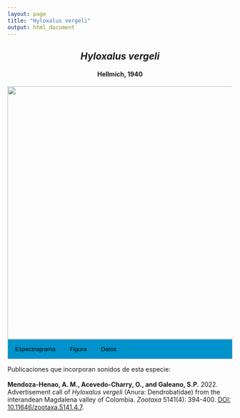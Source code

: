 ```yaml
---
layout: page
title: "Hyloxalus vergeli"
output: html_document
---
```


<style>
/* Simplified CSS for tabs */
.tab {
  overflow: hidden;
  border: 1px solid #ccc;
  background-color: #0092ca;
}
.tab button {
  background-color: inherit;
  float: left;
  border: none;
  cursor: pointer;
  padding: 14px 16px;
  transition: background-color 0.3s;
}
.tab button:hover {
  background-color: #ddd;
}
.tab button.active {
  background-color: #ccc;
}
.tabcontent {
  display: none;
  padding: 6px 12px;
  border: 1px solid #ccc;
  border-top: none;
}
.audio-container {
  margin-bottom: 10px;
}
body h1 {
  display: none;
}
</style>

<script>
function openTab(evt, tabName) {
  document.querySelectorAll('.tabcontent').forEach(tab => tab.style.display = "none");
  document.querySelectorAll('.tablinks').forEach(link => link.classList.remove('active'));
  document.getElementById(tabName).style.display = "block";
  evt.currentTarget.classList.add('active');
}
</script>

<!-- Species presentation -->
<div style="text-align: center;">
  <h2><i>Hyloxalus vergeli</i></h2>
  <h4>Hellmich, 1940</h4>
  <img src="{{ site.baseurl }}/images/especie_Hyloxalus_vergeli.png" style="width:15cm;">
</div>

<!-- Tabs section -->
<div class="tab">
  <button class="tablinks" onclick="openTab(event, 'Espectro')">Espectrograma</button>
  <button class="tablinks" onclick="openTab(event, 'fig')">Figura</button>
  <button class="tablinks" onclick="openTab(event, 'tab')">Datos</button>
</div>

<!-- Seccion Espectrograma -->
<div id="Espectro" class="tabcontent" style="text-align: center;">
  <video width="100%" height="auto" controls>
    <source src="{{ site.baseurl }}/Espectrograms/dyna_Hyloxalus_vergeli.mp4" type="video/mp4">
    Tu navegador no soporta el elemento de video.
  </video>
</div>

<!-- Seccion Figura -->
<div id="fig" class="tabcontent" style="text-align: center;">
  <img src="{{ site.baseurl }}/images/spec_Hyloxalus_vergeli.png" style="width:15cm;">
</div>

<!-- Seccion Datos -->
<div id="tab" class="tabcontent">
  <p>IAVH-CSA-34269 <a href="http://colecciones.humboldt.org.co/rec/sonidos/IAvH-CSA-34269/IAvH-CSA-34269.wav">http://colecciones.humboldt.org.co/rec/sonidos/IAvH-CSA-34269/IAvH-CSA-34269.wav</a>.</p>
</div>

Publicaciones que incorporan sonidos de esta especie:
<br><br>
<strong>Mendoza-Henao, A. M., Acevedo-Charry, O., and Galeano, S.P.</strong> 2022. Advertisement call of <i>Hyloxalus vergeli</i> (Anura: Dendrobatidae) from the interandean Magdalena valley of Colombia. <i>Zootaxa</i> 5141(4): 394-400. <a href="https://doi.org/10.11646/zootaxa.5141.4.7" target="_blank">DOI: 10.11646/zootaxa.5141.4.7</a>.
